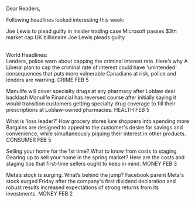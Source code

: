 Dear Readers,

Following headlines looked interesting this week:

Joe Lewis to plead guilty in insider trading case
Microsoft passes $3tn market cap
UK billionaire Joe Lewis pleads guilty

<br>World Headlines:<br>
Lenders, police warn about capping the criminal interest rate. Here’s why
A Liberal plan to cap the criminal rate of interest could have 'unintended' consequences that puts more vulnerable Canadians at risk, police and lenders are warning.
CRIME
FEB 5

Manulife will cover specialty drugs at any pharmacy after Loblaw deal backlash
Manulife Financial has reversed course after initially saying it would transition customers getting specialty drug coverage to fill their prescriptions at Loblaw-owned pharmacies.
HEALTH
FEB 5

What is ‘loss leader?’ How grocery stores lure shoppers into spending more
Bargains are designed to appeal to the customer's desire for savings and convenience, while simultaneously piquing their interest in other products.
CONSUMER
FEB 5

Selling your home for the 1st time? What to know from costs to staging
Gearing up to sell your home in the spring market? Here are the costs and staging tips that first-time sellers ought to keep in mind.
MONEY
FEB 3

Meta’s stock is surging. What’s behind the jump?
Facebook parent Meta's stock surged Friday after the company's first dividend declaration and robust results increased expectations of strong returns from its investments.
MONEY
FEB 2
